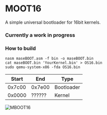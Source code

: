 # MOOT16
A simple universal bootloader for 16bit kernels.

### Currently a work in progress

### How to build

```
nasm maseBOOT.asm -f bin -o maseBOOT.bin
cat maseBOOT.bin 'YourKernel.bin' > OS16.bin
sudo qemu-system-x86 -fda OS16.bin
```

Start  | End    | Type
-------|--------|-------------
0x7c00 | 0x7e00 | Bootloader
0x0000 | ?????? | Kernel

![MBOOT16](https://github.com/masen-f/maseBOOT/blob/main/maseBOOT.png)
